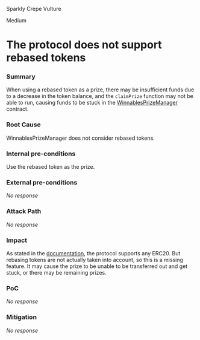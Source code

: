 Sparkly Crepe Vulture

Medium

# The protocol does not support rebased tokens

### Summary

When using a rebased token as a prize, there may be insufficient funds due to a decrease in the token balance, and the `claimPrize` function may not be able to run, causing funds to be stuck in the [WinnablesPrizeManager ](https://github.com/sherlock-audit/2024-08-winnables-raffles/blob/81b28633d0f450e33a8b32976e17122418f5d47e/public-contracts/contracts/WinnablesPrizeManager.sol#L105)contract.

### Root Cause

WinnablesPrizeManager does not consider rebased tokens.

### Internal pre-conditions

Use the rebased token as the prize.

### External pre-conditions

_No response_

### Attack Path

_No response_

### Impact

As stated in the [documentation](https://audits.sherlock.xyz/contests/516), the protocol supports any ERC20. But rebasing tokens are not actually taken into account, so this is a missing feature. It may cause the prize to be unable to be transferred out and get stuck, or there may be remaining prizes.

### PoC

_No response_

### Mitigation

_No response_